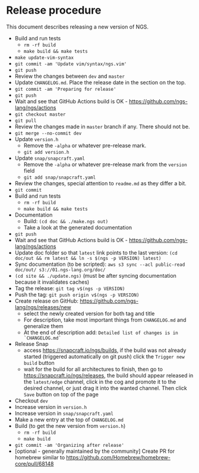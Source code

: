 # Release procedure

This document describes releasing a new version of NGS.

* Build and run tests
	* `rm -rf build`
	* `make build && make tests`
* `make update-vim-syntax`
* `git commit -am 'Update vim/syntax/ngs.vim'`
* `git push`
* Review the changes between `dev` and `master`
* Update `CHANGELOG.md`. Place the release date in the section on the top.
* `git commit -am 'Preparing for release'`
* `git push`
* Wait and see that GitHub Actions build is OK - https://github.com/ngs-lang/ngs/actions
* `git checkout master`
* `git pull`
* Review the changes made in `master` branch if any. There should not be.
* `git merge --no-commit dev`
* Update `version.h`
	* Remove the `-alpha` or whatever pre-release mark.
	* `git add version.h`
* Update `snap/snapcraft.yaml`
	*  Remove the `-alpha` or whatever pre-release mark from the `version` field
	* `git add snap/snapcraft.yaml`
* Review the changes, special attention to `readme.md` as they differ a bit.
* `git commit`
* Build and run tests
	* `rm -rf build`
	* `make build && make tests`
* Documentation
	* Build: `(cd doc && ./make.ngs out)`
	* Take a look at the generated documentation
* `git push`
* Wait and see that GitHub Actions build is OK - https://github.com/ngs-lang/ngs/actions
* Update doc folder so that `latest` link points to the last version: `(cd doc/out && rm latest && ln -s $(ngs -p VERSION) latest)`
* Sync documentation (to be scripted): `aws s3 sync --acl public-read doc/out/ s3://01.ngs-lang.org/doc/`
* `(cd site && ./update.ngs)` (must be after syncing documentation because it invalidates caches)
* Tag the release: `git tag v$(ngs -p VERSION)`
* Push the tag: `git push origin v$(ngs -p VERSION)`
* Create release on GitHub: https://github.com/ngs-lang/ngs/releases/new
	* select the newly created version for both tag and title
	* For description, take most important things from `CHANGELOG.md` and generalize them
	* At the end of description add: `` Detailed list of changes is in `CHANGELOG.md` ``
* Release Snap
	* access https://snapcraft.io/ngs/builds, if the build was not already started (triggered automatically on git push) click the `Trigger new build` button
	* wait for the build for all architectures to finish, then go to https://snapcraft.io/ngs/releases, the build should appear released in the `latest/edge` channel, click in the cog and promote it to the desired channel, or just drag it into the wanted channel. Then click `Save` button on top of the page
* Checkout `dev`
* Increase version in `version.h`
* Increase version in `snap/snapcraft.yaml`
* Make a new entry at the top of `CHANGELOG.md`
* Build (to get the new version from `version.h`)
	* `rm -rf build`
	* `make build`
* `git commit -am 'Organizing after release'`
* [optional - generally maintained by the community] Create PR for homebrew similar to https://github.com/Homebrew/homebrew-core/pull/68148
